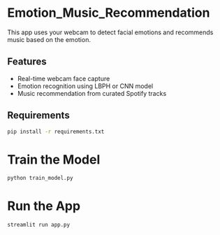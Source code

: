# Emotion_Music_Recommendation

This app uses your webcam to detect facial emotions and recommends music based on the emotion.

## Features
- Real-time webcam face capture
- Emotion recognition using LBPH or CNN model
- Music recommendation from curated Spotify tracks

## Requirements
```bash
pip install -r requirements.txt
```

# Train the Model
```bash
python train_model.py
```

# Run the App
```bash
streamlit run app.py
```
